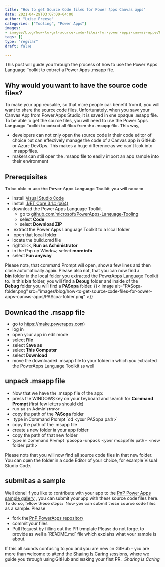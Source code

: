 ```yaml
---
title: "How to get Source Code files for Power Apps Canvas apps"
date: 2021-04-29T03:07:00-04:00
author: "Luise Freese"
categories: ["Tooling", "Power Apps"]
images:
- images/blog/how-to-get-source-code-files-for-power-apps-canvas-apps/PASopa-folder.png
tags: []
type: "regular"
draft: false

---
```


This post will guide you through the process of how to use the Power
Apps Language Toolkit to extract a Power Apps .msapp file. 

## Why would you want to have the source code files?  

To make your app reusable, so that more people can benefit from it, you
will want to share the source code files. Unfortunately, when you save
your Canvas App from Power Apps Studio, it is saved in one opaque .msapp
file. To be able to get the source files, you will need to use the Power
Apps Language Toolkit to extract all files from the .msapp file. This
way,
-   developers can not only open the source code in their code editor of
    choice but can effectively manage the code of a Canvas app in GitHub
    or Azure DevOps. This makes a huge difference as we can't look into
    .msapp files.
-   makers can still open the .msapp file to easily import an app sample
    into their environment

## Prerequisites 

To be able to use the Power Apps Language Toolkit, you will need to

-   install [Visual Studio Code](https://code.visualstudio.com) 
-   install [.NET Core 3.1.x
    (x64)](https://dotnet.microsoft.com/download/dotnet-core/3.1) 
-   download the Power Apps Language Toolkit
    -   go to
        [github.com/microsoft/PowerApps-Language-Tooling](https://github.com/microsoft/PowerApps-Language-Tooling) 
    -   select **Code**
    -   select **Download ZIP**
-    extract the Power Apps Language Toolkit to a local folder
-    open that local folder
-   locate the build.cmd file
-   rightclick, **Run as Administrator**
-   in the Pop up Window, select **more info**
-   select **Run anyway**

Please note, that command Prompt will open, show a few lines and then
close automatically again.
Please also not, that you can now find a **bin** folder in the local
folder you extracted the PowerApps Language Toolkit to. In this
**bin** folder, you will find a **Debug** folder and inside of the
**Debug** folder you will find a **PASopa** folder.
{{< image alt="PASopa-folder.png" src="images/blog/how-to-get-source-code-files-for-power-apps-canvas-apps/PASopa-folder.png" >}}

## **Download the .msapp file** 

-   go to <https://make.powerapps.com>)
-   log in
-   open your app in edit mode
-   select **File**
-   select **Save as**
-   select **This Computer**
-   select **Download**
-   move the downloaded .msapp file to your folder in which you
    extracted the PowerApps Language Toolkit as well

## unpack .msapp file 

-   Now that we have the .msapp file of the app:
-   press the WINDOWS key on your keyboard and search for **Command
    Prompt** (first few letters should do)
-   run as an Administrator
-   copy the path of the **PASopa** folder
-    type in Command Prompt \`cd \<your PASopa path>\`
-   copy the path of the .msapp file
-   create a new folder in your app folder
-   copy the path of that new folder
-   type in Command Prompt \`pasopa -unpack \<your msappfile path> \<new
    folder path>\`

Please note that you will now find all source code files in that new
folder. You can open the folder in a code Editor of your choice, for
example Visual Studio Code.

## submit as a sample 

Well done! If you like to contribute with your app to the [PnP Power
Apps sample gallery](https://pnp.github.io/powerplatform-samples/) , you
can submit your app with these source code files here. To do so, follow
these steps: 
Now you can submit these source code files as a sample. Please

-   fork the [PnP PowerApps
    repository](https://github.com/pnp/powerapps-samples) 
-   commit your files
-   Pull Request by filling out the PR template
Please do not forget to provide as well a \`README.md\` file which
explains what your sample is about.

If this all sounds confusing to you and you are new on GitHub - you are
more than welcome to attend the [Sharing Is
Caring](https://pnp.github.io/sharing-is-caring) sessions, where we
guide you through using GitHub and making your first PR. 
*Sharing Is Caring*
